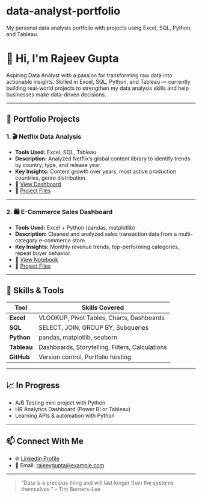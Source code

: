 # data-analyst-portfolio
My personal data analysis portfolio with projects using Excel, SQL, Python, and Tableau.
# 👋 Hi, I'm Rajeev Gupta

Aspiring Data Analyst with a passion for transforming raw data into actionable insights. Skilled in Excel, SQL, Python, and Tableau — currently building real-world projects to strengthen my data analysis skills and help businesses make data-driven decisions.

---

## 📁 Portfolio Projects

### 1. 🎬 Netflix Data Analysis
- **Tools Used:** Excel, SQL, Tableau
- **Description:** Analyzed Netflix’s global content library to identify trends by country, type, and release year.
- **Key Insights:** Content growth over years, most active production countries, genre distribution.
- 🔗 [View Dashboard](#) 
- 📂 [Project Files](./netflix-analysis)

---

### 2. 🛍️ E-Commerce Sales Dashboard
- **Tools Used:** Excel + Python (pandas, matplotlib)
- **Description:** Cleaned and analyzed sales transaction data from a multi-category e-commerce store.
- **Key Insights:** Monthly revenue trends, top-performing categories, repeat buyer behavior.
- 🔗 [View Notebook](#) 
- 📂 [Project Files](./ecommerce-sales)

---

## 🧰 Skills & Tools

| Tool         | Skills Covered                                  |
|--------------|--------------------------------------------------|
| **Excel**    | VLOOKUP, Pivot Tables, Charts, Dashboards        |
| **SQL**      | SELECT, JOIN, GROUP BY, Subqueries               |
| **Python**   | pandas, matplotlib, seaborn                      |
| **Tableau**  | Dashboards, Storytelling, Filters, Calculations  |
| **GitHub**   | Version control, Portfolio hosting               |

---

## 📈 In Progress
- A/B Testing mini project with Python
- HR Analytics Dashboard (Power BI or Tableau)
- Learning APIs & automation with Python

---

## 📫 Connect With Me

- 🌐 [LinkedIn Profile](https://www.linkedin.com/in/rajeev-g-3b40721bb/)
- 📧 Email: rajeevgupta@example.com

---

> “Data is a precious thing and will last longer than the systems themselves.” – Tim Berners-Lee

